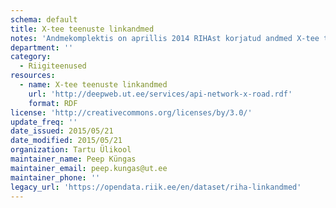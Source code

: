 ```yaml
---
schema: default
title: X-tee teenuste linkandmed
notes: 'Andmekomplektis on aprillis 2014 RIHAst korjatud andmed X-tee teenuste, teenusepakkujate ning teenuste tarbijate kohta. Andmekomplekt on korjatud ja kodeeritud Tartu Ülikooli arvutiteaduse instituudi doktorandi Svetlana Omelkova poolt ning seda kasutatakse teenuste ökosüsteemi evolutsiooni analüüsiks ning teenuste soovitamise algoritmide väljatöötamisel.'
department: ''
category:
  - Riigiteenused
resources:
  - name: X-tee teenuste linkandmed
    url: 'http://deepweb.ut.ee/services/api-network-x-road.rdf'
    format: RDF
license: 'http://creativecommons.org/licenses/by/3.0/'
update_freq: ''
date_issued: 2015/05/21
date_modified: 2015/05/21
organization: Tartu Ülikool
maintainer_name: Peep Küngas
maintainer_email: peep.kungas@ut.ee
maintainer_phone: ''
legacy_url: 'https://opendata.riik.ee/en/dataset/riha-linkandmed'
---
```

